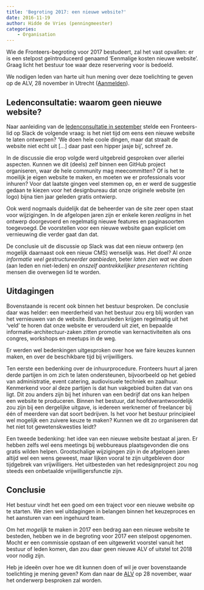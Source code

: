 ```yaml
---
title: 'Begroting 2017: een nieuwe website?'
date: 2016-11-19
author: Hidde de Vries (penningmeester)
categories:
    - Organisation
---
```


Wie de Fronteers-begroting voor 2017 bestudeert, zal het vast opvallen: er is een stelpost geïntroduceerd genaamd ‘Eenmalige kosten nieuwe website’. Graag licht het bestuur toe waar deze reservering voor is bedoeld.

We nodigen leden van harte uit hun mening over deze toelichting te geven op de ALV, 28 november in Utrecht ([Aanmelden](/blog/2016/11/aanmelden-alv-2016)).

## Ledenconsultatie: waarom geen nieuwe website?

Naar aanleiding van de [ledenconsultatie in september](/blog/2016/09/ledenraadpleging-wat-te-doen-met-ons-geld) stelde een Fronteers-lid op Slack de volgende vraag: is het niet tijd om eens een nieuwe website te laten ontwerpen? ‘We doen hele coole dingen, maar dat straalt de website niet echt uit […] daar past een hipper jasje bij’, schreef ze.

In de discussie die erop volgde werd uitgebreid gesproken over allerlei aspecten. Kunnen we dit (deels) zelf binnen een GitHub project organiseren, waar de hele community mag meecommitten? Of is het te moeilijk je eigen website te maken, en moeten we er professionals voor inhuren? Voor dat laatste gingen veel stemmen op, en er werd de suggestie gedaan te kiezen voor het designbureau dat onze originele website (en logo) bijna tien jaar geleden gratis ontwierp.

Ook werd nogmaals duidelijk dat de beheerder van de site zeer open staat voor wijzigingen. In de afgelopen jaren zijn er enkele keren _realigns_ in het ontwerp doorgevoerd en regelmatig nieuwe features en paginasoorten toegevoegd. De voorstellen voor een nieuwe website gaan expliciet om vernieuwing die verder gaat dan dat.

De conclusie uit de discussie op Slack was dat een nieuw ontwerp (en mogelijk daarnaast ook een nieuw CMS) wenselijk was. Het doel? Al onze _informatie veel gestructureerder aanbieden_, beter _laten zien wat we doen_ (aan leden en niet-leden) en _onszelf aantrekkelijker presenteren_ richting mensen die overwegen lid te worden.

## Uitdagingen

Bovenstaande is recent ook binnen het bestuur besproken. De conclusie daar was helder: een meerderheid van het bestuur zou erg blij worden van het vernieuwen van de website. Bestuursleden krijgen regelmatig uit het ‘veld’ te horen dat onze website er verouderd uit ziet, en bepaalde informatie-architectuur-zaken zitten promotie van kernactiviteiten als ons congres, workshops en meetups in de weg.

Er werden wel bedenkingen uitgesproken over hoe we faire keuzes kunnen maken, en over de beschikbare tijd bij vrijwilligers.

Ten eerste een bedenking over de inhuurprocedure. Fronteers huurt al jaren derde partijen in om zich te laten ondersteunen, bijvoorbeeld op het gebied van administratie, event catering, audiovisuele techniek en zaalhuur. Kenmerkend voor al deze partijen is dat hun vakgebied buiten dat van ons ligt. Dit zou anders zijn bij het inhuren van een bedrijf dat ons kan helpen een website te produceren. Binnen het bestuur, dat hoofdverantwoordelijk zou zijn bij een dergelijke uitgave, is iedereen werknemer of freelancer bij één of meerdere van dat soort bedrijven. Is het voor het bestuur principieel wel mogelijk een zuivere keuze te maken? Kunnen we dit zo organiseren dat het niet tot gewetenskwesties leidt?

Een tweede bedenking: het idee van een nieuwe website bestaat al jaren. Er hebben zelfs wel eens meetings bij webbureaus plaatsgevonden die ons gratis wilden helpen. Grootschalige wijzigingen zijn in de afgelopen jaren altijd wel een wens geweest, maar lijken vooral te zijn uitgebleven door tijdgebrek van vrijwilligers. Het uitbesteden van het redesignproject zou nog steeds een onbetaalde vrijwilligersfunctie zijn.

## Conclusie

Het bestuur vindt het een goed om een traject voor een nieuwe website op te starten. We zien wel uitdagingen in belangen binnen het keuzeproces en het aansturen van een ingehuurd team.

Om het _mogelijk_ te maken in 2017 een bedrag aan een nieuwe website te besteden, hebben we in de begroting voor 2017 een stelpost opgenomen. Mocht er een commissie opstaan of een uitgewerkt voorstel vanuit het bestuur of leden komen, dan zou daar geen nieuwe ALV of uitstel tot 2018 voor nodig zijn.

Heb je ideeën over hoe we dit kunnen doen of wil je over bovenstaande toelichting je mening geven? Kom dan naar de [ALV](/blog/2016/11/aanmelden-alv-2016) op 28 november, waar het onderwerp besproken zal worden.
